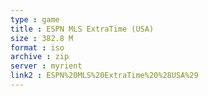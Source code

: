 ```yaml
---
type : game
title : ESPN MLS ExtraTime (USA)
size : 382.8 M
format : iso
archive : zip
server : myrient
link2 : ESPN%20MLS%20ExtraTime%20%28USA%29
---
```

